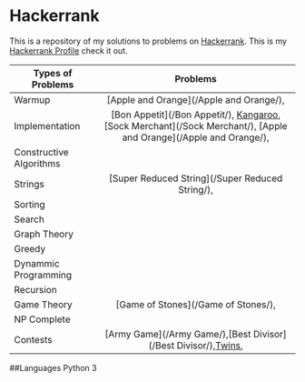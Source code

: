 # Hackerrank
This is a repository of my solutions to problems on [Hackerrank](https://www.hackerrank.com/).
This is my [Hackerrank Profile](https://www.hackerrank.com/mariofidalgo) check it out.

| Types of Problems        | Problems           
| ------------- |:-------------:|
| Warmup                  | [Apple and Orange](/Apple and Orange/), 
| Implementation          | [Bon Appetit](/Bon Appetit/), [Kangaroo](/Kangaroo/),[Sock Merchant](/Sock Merchant/), [Apple and Orange](/Apple and Orange/),     
| Constructive Algorithms |     
| Strings                 | [Super Reduced String](/Super Reduced String/),      
| Sorting                 |      
| Search                  |       
| Graph Theory            |      
| Greedy                  |    
| Dynammic Programming    |      
| Recursion               |       
| Game Theory             | [Game of Stones](/Game of Stones/),      
| NP Complete             |      
| Contests                |[Army Game](/Army Game/),[Best Divisor](/Best Divisor/),[Twins](/Twins/),

##Languages
Python 3
